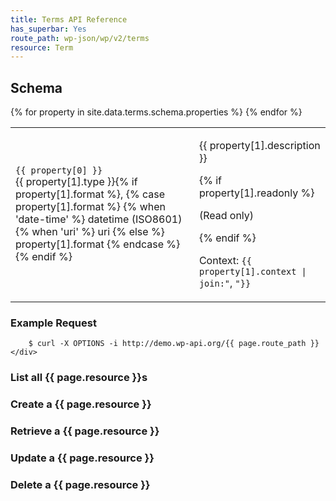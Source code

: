 ```yaml
---
title: Terms API Reference
has_superbar: Yes
route_path: wp-json/wp/v2/terms
resource: Term
---
```


<section class="route">
	<div class="primary">
		<h2>Schema</h2>
		<table class="attributes">
			{% for property in site.data.terms.schema.properties %}
				<tr>
					<td>
						<code>{{ property[0] }}</code><br />
						<span class="type">
							{{ property[1].type }}{% if property[1].format %}, {% case property[1].format %}
								{% when 'date-time' %}
									datetime (ISO8601)
								{% when 'uri' %}
									uri
								{% else %}
									property[1].format
							{% endcase %}{% endif %}
						</span>
					</td>
					<td>
						<p>{{ property[1].description }}</p>
						{% if property[1].readonly %}
							<p>(Read only)</p>
						{% endif %}
						<p class="context">Context: <code>{{ property[1].context | join:"</code>, <code>"}}</code></p>
					</td>
				</tr>
			{% endfor %}
		</table>
	</div>
	<div class="secondary">
		<h3>Example Request</h3>

		$ curl -X OPTIONS -i http://demo.wp-api.org/{{ page.route_path }}
	</div>
</section>

### List all {{ page.resource }}s

### Create a {{ page.resource }}

### Retrieve a {{ page.resource }}

### Update a {{ page.resource }}

### Delete a {{ page.resource }}
